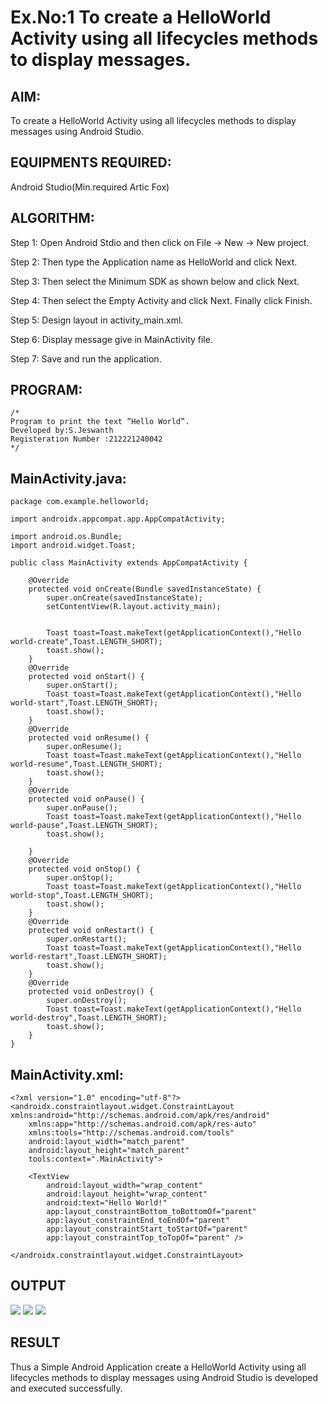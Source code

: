 # Ex.No:1 To create a HelloWorld Activity using all lifecycles methods to display messages.

## AIM:

To create a HelloWorld Activity using all lifecycles methods to display messages using Android Studio.

## EQUIPMENTS REQUIRED:

Android Studio(Min.required Artic Fox)

## ALGORITHM:

Step 1: Open Android Stdio and then click on File -> New -> New project.

Step 2: Then type the Application name as HelloWorld and click Next.

Step 3: Then select the Minimum SDK as shown below and click Next.

Step 4: Then select the Empty Activity and click Next. Finally click Finish.

Step 5: Design layout in activity_main.xml.

Step 6: Display message give in MainActivity file.

Step 7: Save and run the application.

## PROGRAM:

```
/*
Program to print the text “Hello World”.
Developed by:S.Jeswanth
Registeration Number :212221240042
*/
```

## MainActivity.java:

```
package com.example.helloworld;

import androidx.appcompat.app.AppCompatActivity;

import android.os.Bundle;
import android.widget.Toast;

public class MainActivity extends AppCompatActivity {

    @Override
    protected void onCreate(Bundle savedInstanceState) {
        super.onCreate(savedInstanceState);
        setContentView(R.layout.activity_main);


        Toast toast=Toast.makeText(getApplicationContext(),"Hello world-create",Toast.LENGTH_SHORT);
        toast.show();
    }
    @Override
    protected void onStart() {
        super.onStart();
        Toast toast=Toast.makeText(getApplicationContext(),"Hello world-start",Toast.LENGTH_SHORT);
        toast.show();
    }
    @Override
    protected void onResume() {
        super.onResume();
        Toast toast=Toast.makeText(getApplicationContext(),"Hello world-resume",Toast.LENGTH_SHORT);
        toast.show();
    }
    @Override
    protected void onPause() {
        super.onPause();
        Toast toast=Toast.makeText(getApplicationContext(),"Hello world-pause",Toast.LENGTH_SHORT);
        toast.show();

    }
    @Override
    protected void onStop() {
        super.onStop();
        Toast toast=Toast.makeText(getApplicationContext(),"Hello world-stop",Toast.LENGTH_SHORT);
        toast.show();
    }
    @Override
    protected void onRestart() {
        super.onRestart();
        Toast toast=Toast.makeText(getApplicationContext(),"Hello world-restart",Toast.LENGTH_SHORT);
        toast.show();
    }
    @Override
    protected void onDestroy() {
        super.onDestroy();
        Toast toast=Toast.makeText(getApplicationContext(),"Hello world-destroy",Toast.LENGTH_SHORT);
        toast.show();
    }
}
```

## MainActivity.xml:

```
<?xml version="1.0" encoding="utf-8"?>
<androidx.constraintlayout.widget.ConstraintLayout xmlns:android="http://schemas.android.com/apk/res/android"
    xmlns:app="http://schemas.android.com/apk/res-auto"
    xmlns:tools="http://schemas.android.com/tools"
    android:layout_width="match_parent"
    android:layout_height="match_parent"
    tools:context=".MainActivity">

    <TextView
        android:layout_width="wrap_content"
        android:layout_height="wrap_content"
        android:text="Hello World!"
        app:layout_constraintBottom_toBottomOf="parent"
        app:layout_constraintEnd_toEndOf="parent"
        app:layout_constraintStart_toStartOf="parent"
        app:layout_constraintTop_toTopOf="parent" />

</androidx.constraintlayout.widget.ConstraintLayout>
```

## OUTPUT

![](op1.png)
![](op2.png)
![](op3.png)

## RESULT

Thus a Simple Android Application create a HelloWorld Activity using all lifecycles methods to display messages using Android Studio is developed and executed successfully.
